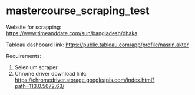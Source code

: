 # mastercourse_scraping_test


Website for scrapping: https://www.timeanddate.com/sun/bangladesh/dhaka

Tableau dashboard link: https://public.tableau.com/app/profile/nasrin.akter


Requirements:

1. Selenium scraper
2. Chrome driver download link: https://chromedriver.storage.googleapis.com/index.html?path=113.0.5672.63/
